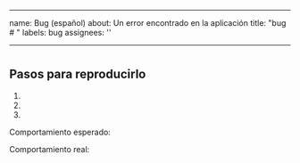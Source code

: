 
---
name: Bug (español)
about: Un error encontrado en la aplicación
title: "bug # "
labels: bug
assignees: ''

---

#



## Pasos para reproducirlo

1.
2.
3.

Comportamiento esperado:

Comportamiento real:




